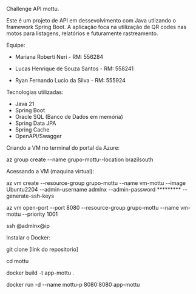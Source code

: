 Challenge API mottu.

Este é um projeto de API em dessevolvimento com Java utlizando o framework Spring Boot. A aplicação foca na utilização de QR codes nas motos para listagens, relatórios e futuramente rastreamento.


Equipe:

- Mariana Roberti Neri - RM: 556284

- Lucas Henrique de Souza Santos - RM: 558241

- Ryan Fernando Lucio da Silva - RM: 555924

Tecnologias utilizadas:

- Java 21
- Spring Boot
- Oracle SQL (Banco de Dados em memória)
- Spring Data JPA
- Spring Cache
- OpenAPI/Swagger

Criando a VM no terminal do portal da Azure:

az group create --name grupo-mottu--location brazilsouth

Acessando a VM (maquina virtual):

az vm create --resource-group  grupo-mottu --name vm-mottu --image Ubuntu2204 --admin-username admlnx --admin-password ********* --generate-ssh-keys

az vm open-port --port 8080 --resource-group grupo-mottu --name vm-mottu --priority 1001

ssh @admlnx@ip

Instalar o Docker: 

git clone [link do repositorio]

cd mottu

docker build -t app-mottu .

docker run -d --name mottu-p 8080:8080 app-mottu


